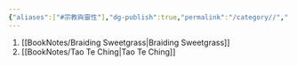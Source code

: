 ```yaml
---
{"aliases":["#宗教與靈性"],"dg-publish":true,"permalink":"/category//","dgPassFrontmatter":true,"created":"2024-11-28T14:16:41.716+08:00","updated":"2024-11-28T14:38:23.506+08:00"}
---
```


1. [[BookNotes/Braiding Sweetgrass\|Braiding Sweetgrass]]
2. [[BookNotes/Tao Te Ching\|Tao Te Ching]]